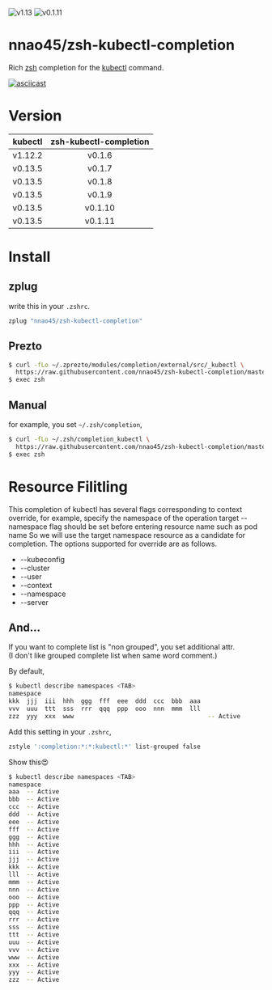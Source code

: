 ![v1.13](https://img.shields.io/badge/Kubernetes-v1.13-blue.svg)
![v0.1.11](https://img.shields.io/badge/version-v0.1.11-ff69b4.svg)

# nnao45/zsh-kubectl-completion
Rich [zsh](http://zsh.org) completion for the [kubectl](https://kubernetes.io/docs/reference/kubectl) command.

[![asciicast](https://asciinema.org/a/247650.svg)](https://asciinema.org/a/247650)

# Version
| kubectl | zsh-kubectl-completion |
|:---:|:---:|
| v1.12.2 | v0.1.6 |
| v0.13.5 | v0.1.7 |
| v0.13.5 | v0.1.8 |
| v0.13.5 | v0.1.9 |
| v0.13.5 | v0.1.10 |
| v0.13.5 | v0.1.11 |

# Install

## zplug
write this in your `.zshrc`.
```bash
zplug "nnao45/zsh-kubectl-completion"
```

## Prezto
```bash
$ curl -fLo ~/.zprezto/modules/completion/external/src/_kubectl \
  https://raw.githubusercontent.com/nnao45/zsh-kubectl-completion/master/_kubectl 
$ exec zsh
```

## Manual
for example, you set `~/.zsh/completion`, 
```bash
$ curl -fLo ~/.zsh/completion_kubectl \ 
  https://raw.githubusercontent.com/nnao45/zsh-kubectl-completion/master/_kubectl
$ exec zsh
```

# Resource Filitling
This completion of kubectl has several flags corresponding to context override, for example, specify the namespace of the operation target --namespace flag should be set before entering resource name such as pod name So we will use the target namespace resource as a candidate for completion. The options supported for override are as follows.
- --kubeconfig
- --cluster
- --user
- --context
- --namespace
- --server

## And...
If you want to complete list is "non grouped", you set additional attr.  
(I don't like grouped complete list when same word comment.)

By default,
```bash
$ kubectl describe namespaces <TAB>
namespace
kkk  jjj  iii  hhh  ggg  fff  eee  ddd  ccc  bbb  aaa
vvv  uuu  ttt  sss  rrr  qqq  ppp  ooo  nnn  mmm  lll
zzz  yyy  xxx  www                                     -- Active
```

Add this setting in your `.zshrc`,
```bash
zstyle ':completion:*:*:kubectl:*' list-grouped false
```

Show this😍
```bash
$ kubectl describe namespaces <TAB>
namespace
aaa  -- Active
bbb  -- Active
ccc  -- Active
ddd  -- Active
eee  -- Active
fff  -- Active
ggg  -- Active
hhh  -- Active
iii  -- Active
jjj  -- Active
kkk  -- Active
lll  -- Active
mmm  -- Active
nnn  -- Active
ooo  -- Active
ppp  -- Active
qqq  -- Active
rrr  -- Active
sss  -- Active
ttt  -- Active
uuu  -- Active
vvv  -- Active
www  -- Active
xxx  -- Active
yyy  -- Active
zzz  -- Active
```
